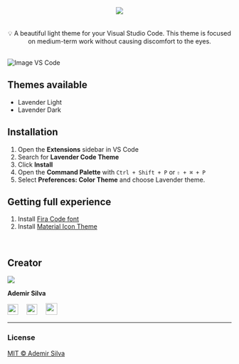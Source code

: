 <!-- # <center style="color: #726781;">LAVENDER LIGHT THEME</center> -->

<p align="center"><img src="https://i.imgur.com/o8szLmf.png" style="padding-bottom: 20px;" /></p>
<div style="text-align: center">💡 A beautiful light theme for your Visual Studio Code. This theme is focused on medium-term work without causing discomfort to the eyes.</div>
<br>


![Image VS Code](https://i.imgur.com/wKrJAL5.png)


## Themes available
- Lavender Light
- Lavender Dark
<!-- > 
> - Lavender High Contrast -->


## Installation
1. Open the **Extensions** sidebar in VS Code
2. Search for **Lavender Code Theme**
3. Click **Install**
4. Open the **Command Palette** with `Ctrl + Shift + P` or `⇧ + ⌘ + P`
5. Select **Preferences: Color Theme** and choose Lavender theme.

## Getting full experience
1. Install [Fira Code font](https://github.com/tonsky/FiraCode/wiki/VS-Code-Instructions)
2. Install [Material Icon Theme](https://marketplace.visualstudio.com/items?itemName%253DPKief.material-icon-theme)
<br>

## Creator
<img src="https://i.imgur.com/74kO76F.png"/>

**Ademir Silva**

[<img src="https://cdn.icon-icons.com/icons2/836/PNG/32/Github_icon-icons.com_66788.png" style="width: 24px; padding-right: 15px;"/>](https://github.com/demirsillva)  [<img src="https://cdn.icon-icons.com/icons2/805/PNG/32/linkedin_icon-icons.com_65929.png" style="width: 24px; padding-right: 15px;"/>](https://www.linkedin.com/in/demirsillva) [<img src="https://cdn.icon-icons.com/icons2/2018/PNG/32/friends_link_send_share_icon_123622.png" style="width: 26px;"/>](https://ademirsilva.vercel.app/)

---
### License
[MIT © Ademir Silva](https://github.com/demirsillva/lavender-theme/blob/main/LICENSE)